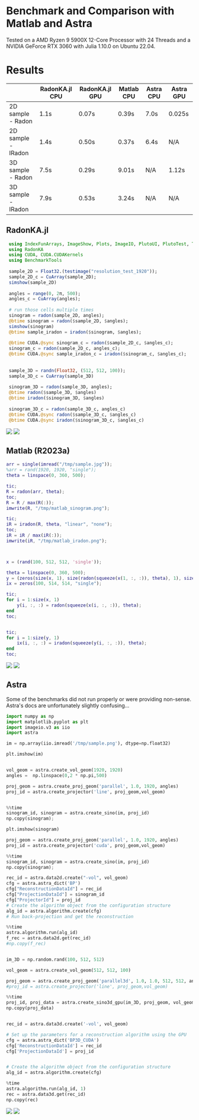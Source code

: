 # Benchmark and Comparison with Matlab and Astra
Tested on a AMD Ryzen 9 5900X 12-Core Processor with 24 Threads and a NVIDIA GeForce RTX 3060 with Julia 1.10.0 on Ubuntu 22.04.

# Results

|                   |RadonKA.jl CPU | RadonKA.jl GPU    | Matlab CPU | Astra CPU | Astra GPU |
|-------------------|---------------|-------------------|------------|-----------|-----------|
|2D sample - Radon  |1.1s           |0.07s              |0.39s       |7.0s       |0.025s     |
|2D sample - IRadon |1.4s           |0.50s              |0.37s       |6.4s       |N/A        |
|3D sample - Radon  |7.5s           |0.29s              |9.01s       |N/A        |1.12s      |
|3D sample - IRadon |7.9s           |0.53s              |3.24s       |N/A        |N/A        |



## RadonKA.jl
```julia
 using IndexFunArrays, ImageShow, Plots, ImageIO, PlutoUI, PlutoTest, TestImages
 using RadonKA
 using CUDA, CUDA.CUDAKernels
 using BenchmarkTools
 
 sample_2D = Float32.(testimage("resolution_test_1920"));
 sample_2D_c = CuArray(sample_2D);
 simshow(sample_2D)
 
 angles = range(0, 2π, 500);
 angles_c = CuArray(angles);
 
 # run those cells multiple times
 sinogram = radon(sample_2D, angles);
 @btime sinogram = radon($sample_2D, $angles);
 simshow(sinogram)
 @btime sample_iradon = iradon($sinogram, $angles);
 
 @btime CUDA.@sync sinogram_c = radon($sample_2D_c, $angles_c);
 sinogram_c = radon(sample_2D_c, angles_c);
 @btime CUDA.@sync sample_iradon_c = iradon($sinogram_c, $angles_c);
 
 
 sample_3D = randn(Float32, (512, 512, 100));
 sample_3D_c = CuArray(sample_3D)
 
 sinogram_3D = radon(sample_3D, angles);
 @btime radon($sample_3D, $angles)
 @btime iradon($sinogram_3D, $angles)
 
 sinogram_3D_c = radon(sample_3D_c, angles_c)
 @btime CUDA.@sync radon($sample_3D_c, $angles_c)
 @btime CUDA.@sync iradon($sinogram_3D_c, $angles_c)
```
![](../assets/radonka_sinogram.png)
![](../assets/radonka_iradon.png)


## Matlab (R2023a)
```matlab
arr = single(imread("/tmp/sample.jpg")); 
%arr = rand(1920, 1920, "single");
theta = linspace(0, 360, 500);

tic;
R = radon(arr, theta);
toc;
R = R / max(R(:));
imwrite(R, "/tmp/matlab_sinogram.png");

tic; 
iR = iradon(R, theta, "linear", "none");
toc;
iR = iR / max(iR(:));
imwrite(iR, "/tmp/matlab_iradon.png");



x = (rand(100, 512, 512, 'single'));

theta = linspace(0, 360, 500);
y = (zeros(size(x, 1), size(radon(squeeze(x(1, :, :)), theta), 1), size(radon(squeeze(x(1, :, :)), theta), 2), 'single'));
ix = zeros(100, 514, 514, "single");

tic;
for i = 1:size(x, 1)
    y(i, :, :) = radon(squeeze(x(i, :, :)), theta);
end
toc;


tic;
for i = 1:size(y, 1)
    ix(i, :, :) = iradon(squeeze(y(i, :, :)), theta);
end
toc;
```

![](../assets/matlab_sinogram.png)
![](../assets/matlab_iradon.png)

## Astra
Some of the benchmarks did not run properly or were providing non-sense.
Astra's docs are unfortunately slightly confusing...
```python
import numpy as np
import matplotlib.pyplot as plt
import imageio.v3 as iio
import astra

im = np.array(iio.imread('/tmp/sample.png'), dtype=np.float32)

plt.imshow(im)


vol_geom = astra.create_vol_geom(1920, 1920)
angles =  np.linspace(0,2 * np.pi,500)

proj_geom = astra.create_proj_geom('parallel', 1.0, 1920, angles)
proj_id = astra.create_projector('line', proj_geom,vol_geom)


%%time
sinogram_id, sinogram = astra.create_sino(im, proj_id)
np.copy(sinogram);

plt.imshow(sinogram)

proj_geom = astra.create_proj_geom('parallel', 1.0, 1920, angles)
proj_id = astra.create_projector('cuda', proj_geom,vol_geom)

%%time
sinogram_id, sinogram = astra.create_sino(im, proj_id)
np.copy(sinogram);

rec_id = astra.data2d.create("-vol", vol_geom)
cfg = astra.astra_dict('BP')
cfg["ReconstructionDataId"] = rec_id
cfg["ProjectionDataId"] = sinogram_id
cfg["ProjectorId"] = proj_id
# Create the algorithm object from the configuration structure
alg_id = astra.algorithm.create(cfg)
# Run back-projection and get the reconstruction

%%time
astra.algorithm.run(alg_id)
f_rec = astra.data2d.get(rec_id)
#np.copy(f_rec)


im_3D = np.random.rand(100, 512, 512)

vol_geom = astra.create_vol_geom(512, 512, 100)

proj_geom = astra.create_proj_geom('parallel3d', 1.0, 1.0, 512, 512, angles)
#proj_id = astra.create_projector('line', proj_geom,vol_geom)

%%time
proj_id, proj_data = astra.create_sino3d_gpu(im_3D, proj_geom, vol_geom)
np.copy(proj_data)


rec_id = astra.data3d.create('-vol', vol_geom)

# Set up the parameters for a reconstruction algorithm using the GPU
cfg = astra.astra_dict('BP3D_CUDA')
cfg['ReconstructionDataId'] = rec_id
cfg['ProjectionDataId'] = proj_id


# Create the algorithm object from the configuration structure
alg_id = astra.algorithm.create(cfg)

%time
astra.algorithm.run(alg_id, 1)
rec = astra.data3d.get(rec_id)
np.copy(rec)
```

![](../assets/astra_sinogram.png)
![](../assets/astra_iradon.png)

